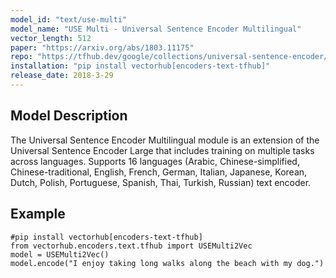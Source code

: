 ```yaml
---
model_id: "text/use-multi"
model_name: "USE Multi - Universal Sentence Encoder Multilingual"
vector_length: 512
paper: "https://arxiv.org/abs/1803.11175" 
repo: "https://tfhub.dev/google/collections/universal-sentence-encoder/1"
installation: "pip install vectorhub[encoders-text-tfhub]"
release_date: 2018-3-29
---
```


## Model Description

The Universal Sentence Encoder Multilingual module is an extension of the Universal Sentence Encoder Large that includes training on multiple tasks across languages. Supports 16 languages (Arabic, Chinese-simplified, Chinese-traditional, English, French, German, Italian, Japanese, Korean, Dutch, Polish, Portuguese, Spanish, Thai, Turkish, Russian) text encoder.

## Example

```
#pip install vectorhub[encoders-text-tfhub]
from vectorhub.encoders.text.tfhub import USEMulti2Vec
model = USEMulti2Vec()
model.encode("I enjoy taking long walks along the beach with my dog.")
```
